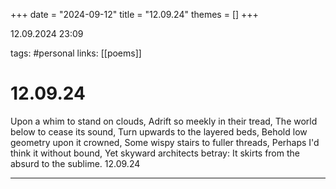 +++
date = "2024-09-12"
title = "12.09.24"
themes = []
+++

12.09.2024 23:09

tags: #personal
links: [[poems]]

# 12.09.24

Upon a whim to stand on clouds,
Adrift so meekly in their tread,
The world below to cease its sound,
Turn upwards to the layered beds,
Behold low geometry upon it crowned,
Some wispy stairs to fuller threads,
Perhaps I'd think it without bound,
Yet skyward architects betray:
It skirts from the absurd to the sublime.
12.09.24

---

